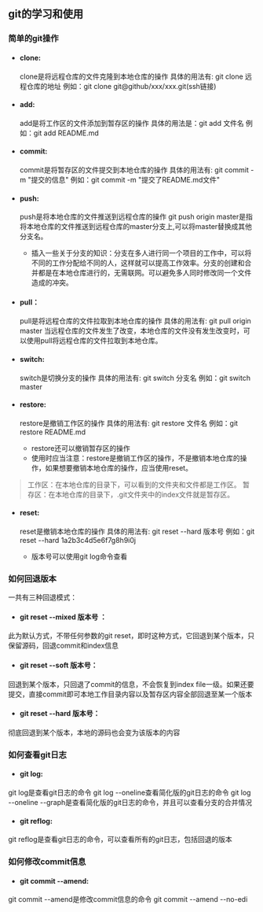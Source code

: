 ## git的学习和使用
### 简单的git操作
  - #### clone:

    clone是将远程仓库的文件克隆到本地仓库的操作
    具体的用法有: git clone 远程仓库的地址
    例如：git clone git@github/xxx/xxx.git(ssh链接)
  - #### add:
    add是将工作区的文件添加到暂存区的操作
    具体的用法是：git add 文件名
    例如：git add README.md
  - #### commit:

    commit是将暂存区的文件提交到本地仓库的操作
    具体的用法有: git commit -m "提交的信息"
    例如：git commit -m "提交了README.md文件"
  - #### push:

    push是将本地仓库的文件推送到远程仓库的操作
    git push origin master是指将本地仓库的文件推送到远程仓库的master分支上,可以将master替换成其他分支名。
    - 插入一些关于分支的知识：分支在多人进行同一个项目的工作中，可以将不同的工作分配给不同的人，这样就可以提高工作效率。分支的创建和合并都是在本地仓库进行的，无需联网。可以避免多人同时修改同一个文件造成的冲突。
  - #### pull：

    pull是将远程仓库的文件拉取到本地仓库的操作
    具体的用法有: git pull origin master
    当远程仓库的文件发生了改变，本地仓库的文件没有发生改变时，可以使用pull将远程仓库的文件拉取到本地仓库。
  - #### switch:

    switch是切换分支的操作
    具体的用法有: git switch 分支名
    例如：git switch master
  - #### restore:

    restore是撤销工作区的操作
    具体的用法有: git restore 文件名
    例如：git restore README.md
    - restore还可以撤销暂存区的操作
    - 使用时应当注意：restore是撤销工作区的操作，不是撤销本地仓库的操作，如果想要撤销本地仓库的操作，应当使用reset。
  > 工作区：在本地仓库的目录下，可以看到的文件夹和文件都是工作区。
  > 暂存区：在本地仓库的目录下，.git文件夹中的index文件就是暂存区。
  - #### reset:

    reset是撤销本地仓库的操作
    具体的用法有: git reset --hard 版本号
    例如：git reset --hard 1a2b3c4d5e6f7g8h9i0j
    - 版本号可以使用git log命令查看
### 如何回退版本
一共有三种回退模式：
  - #### git reset --mixed 版本号 ：
  此为默认方式，不带任何参数的git reset，即时这种方式，它回退到某个版本，只保留源码，回退commit和index信息

  - #### git reset --soft 版本号：
  回退到某个版本，只回退了commit的信息，不会恢复到index file一级。如果还要提交，直接commit即可本地工作目录内容以及暂存区内容全部回退至某一个版本

  - #### git reset --hard 版本号：
  彻底回退到某个版本，本地的源码也会变为该版本的内容
### 如何查看git日志
  - #### git log:
  git log是查看git日志的命令
  git log --oneline查看简化版的git日志的命令
  git log --oneline --graph是查看简化版的git日志的命令，并且可以查看分支的合并情况
  - #### git reflog:
  git reflog是查看git日志的命令，可以查看所有的git日志，包括回退的版本
### 如何修改commit信息
  - #### git commit --amend:
  git commit --amend是修改commit信息的命令
  git commit --amend --no-edi

